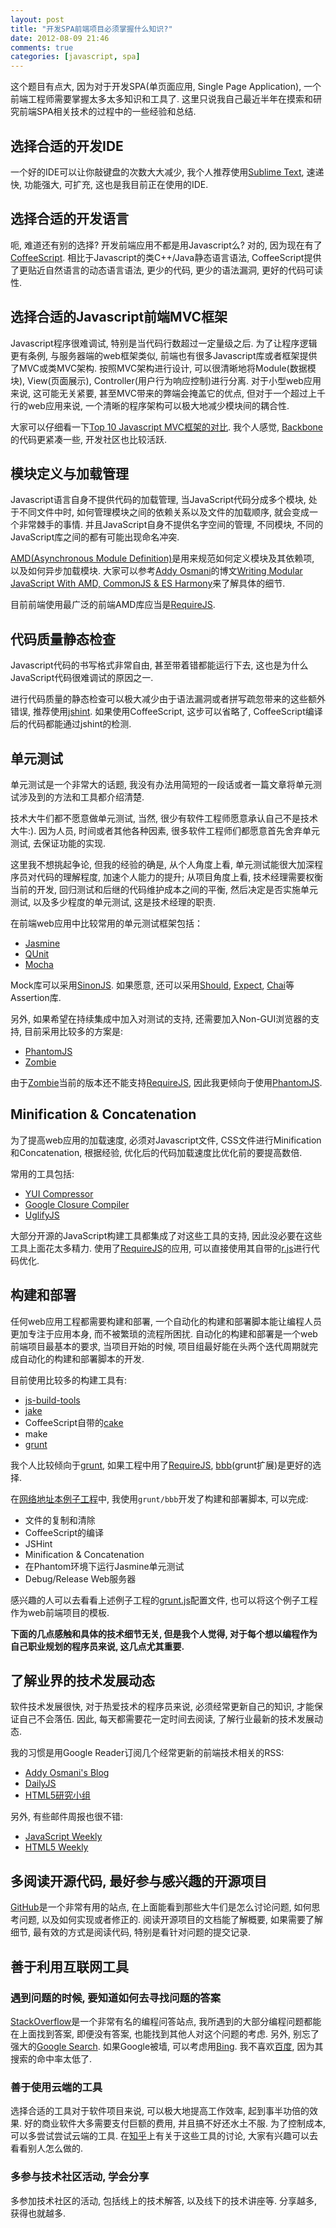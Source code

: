 ```yaml
---
layout: post
title: "开发SPA前端项目必须掌握什么知识?"
date: 2012-08-09 21:46
comments: true
categories: [javascript, spa]
---
```


这个题目有点大, 因为对于开发SPA(单页面应用, Single Page Application), 一个前端工程师需要掌握太多太多知识和工具了.
这里只说我自己最近半年在摸索和研究前端SPA相关技术的过程中的一些经验和总结.

## 选择合适的开发IDE

一个好的IDE可以让你敲键盘的次数大大减少, 我个人推荐使用[Sublime Text](http://www.sublimetext.com/), 速递快, 功能强大, 可扩充, 这也是我目前正在使用的IDE.

## 选择合适的开发语言

呃, 难道还有别的选择? 开发前端应用不都是用Javascript么? 对的, 因为现在有了[CoffeeScript](http://coffeescript.org/).
相比于Javascript的类C++/Java静态语言语法, CoffeeScript提供了更贴近自然语言的动态语言语法, 更少的代码, 更少的语法漏洞, 更好的代码可读性.

## 选择合适的Javascript前端MVC框架

Javascript程序很难调试, 特别是当代码行数超过一定量级之后.
为了让程序逻辑更有条例, 与服务器端的web框架类似, 前端也有很多Javascript库或者框架提供了MVC或类MVC架构.
按照MVC架构进行设计, 可以很清晰地将Module(数据模块), View(页面展示), Controller(用户行为响应控制)进行分离.
对于小型web应用来说, 这可能无关紧要, 甚至MVC带来的弊端会掩盖它的优点, 但对于一个超过上千行的web应用来说,
一个清晰的程序架构可以极大地减少模块间的耦合性.

大家可以仔细看一下[Top 10 Javascript MVC框架的对比](http://codebrief.com/2012/01/the-top-10-javascript-mvc-frameworks-reviewed/).
我个人感觉, [Backbone](http://documentcloud.github.com/backbone/)的代码更紧凑一些, 开发社区也比较活跃.

## 模块定义与加载管理

Javascript语言自身不提供代码的加载管理, 当JavaScript代码分成多个模块, 处于不同文件中时,
如何管理模块之间的依赖关系以及文件的加载顺序, 就会变成一个非常棘手的事情. 并且JavaScript自身不提供名字空间的管理, 不同模块,
不同的JavaScript库之间的都有可能出现命名冲突.

[AMD(Asynchronous Module Definition)](https://github.com/amdjs/amdjs-api/wiki/AMD)是用来规范如何定义模块及其依赖项, 以及如何异步加载模块.
大家可以参考[Addy Osmani](http://twitter.com/addyosmani)的博文[Writing Modular JavaScript With AMD, CommonJS & ES Harmony](http://addyosmani.com/writing-modular-js/)来了解具体的细节.

目前前端使用最广泛的前端AMD库应当是[RequireJS](http://requirejs.org/).

## 代码质量静态检查

Javascript代码的书写格式非常自由, 甚至带着错都能运行下去, 这也是为什么JavaScript代码很难调试的原因之一.

进行代码质量的静态检查可以极大减少由于语法漏洞或者拼写疏忽带来的这些额外错误, 推荐使用[jshint](http://www.jshint.com/).
如果使用CoffeeScript, 这步可以省略了, CoffeeScript编译后的代码都能通过jshint的检测.

<!--more-->

## 单元测试

单元测试是一个非常大的话题, 我没有办法用简短的一段话或者一篇文章将单元测试涉及到的方法和工具都介绍清楚.

技术大牛们都不愿意做单元测试, 当然, 很少有软件工程师愿意承认自己不是技术大牛:).
因为人员, 时间或者其他各种因素, 很多软件工程师们都愿意首先舍弃单元测试, 去保证功能的实现.

这里我不想挑起争论, 但我的经验的确是, 从个人角度上看, 单元测试能很大加深程序员对代码的理解程度, 加速个人能力的提升;
从项目角度上看, 技术经理需要权衡当前的开发, 回归测试和后继的代码维护成本之间的平衡, 然后决定是否实施单元测试,
以及多少程度的单元测试, 这是技术经理的职责.

在前端web应用中比较常用的单元测试框架包括：

- [Jasmine](http://pivotal.github.com/jasmine/)
- [QUnit](http://docs.jquery.com/QUnit)
- [Mocha](http://visionmedia.github.com/mocha/)

Mock库可以采用[SinonJS](http://sinonjs.org/). 如果愿意, 还可以采用[Should](http://github.com/visionmedia/should.js),
[Expect](https://github.com/LearnBoost/expect.js), [Chai](http://chaijs.com/)等Assertion库.

另外, 如果希望在持续集成中加入对测试的支持, 还需要加入Non-GUI浏览器的支持, 目前采用比较多的方案是:

- [PhantomJS](http://phantomjs.org/)
- [Zombie](http://zombie.labnotes.org/)

由于[Zombie](http://zombie.labnotes.org/)当前的版本还不能支持[RequireJS](http://requirejs.org/), 因此我更倾向于使用[PhantomJS](http://phantomjs.org/).

## Minification & Concatenation

为了提高web应用的加载速度, 必须对Javascript文件, CSS文件进行Minification和Concatenation, 根据经验, 优化后的代码加载速度比优化前的要提高数倍.

常用的工具包括:

- [YUI Compressor](http://developer.yahoo.com/yui/compressor/)
- [Google Closure Compiler](http://code.google.com/closure/compiler/)
- [UglifyJS](https://github.com/mishoo/UglifyJS/)

大部分开源的JavaScript构建工具都集成了对这些工具的支持, 因此没必要在这些工具上面花太多精力.
使用了[RequireJS](http://requirejs.org/)的应用, 可以直接使用其自带的[r.js](http://requirejs.org/docs/optimization.html)进行代码优化.

## 构建和部署

任何web应用工程都需要构建和部署, 一个自动化的构建和部署脚本能让编程人员更加专注于应用本身, 而不被繁琐的流程所困扰.
自动化的构建和部署是一个web前端项目最基本的要求, 当项目开始的时候, 项目组最好能在头两个迭代周期就完成自动化的构建和部署脚本的开发.

目前使用比较多的构建工具有:

- [js-build-tools](https://github.com/moxiecode/js-build-tools)
- [jake](https://github.com/jcoglan/jake/)
- CoffeeScript自带的[cake](http://coffeescript.org/#cake)
- make
- [grunt](https://github.com/cowboy/grunt)

我个人比较倾向于[grunt](https://github.com/cowboy/grunt), 如果工程中用了[RequireJS](http://requirejs.org/),
[bbb](https://github.com/backbone-boilerplate/grunt-bbb)(grunt扩展)是更好的选择.

在[网络地址本例子工程](https://github.com/xiaocong/xiaocong.github.com/tree/master/examples/coffee-bbb-amd-backbone-rest-contacts)中,
我使用`grunt/bbb`开发了构建和部署脚本, 可以完成:

- 文件的复制和清除
- CoffeeScript的编译
- JSHint
- Minification & Concatenation
- 在Phantom环境下运行Jasmine单元测试
- Debug/Release Web服务器

感兴趣的人可以去看看上述例子工程的[grunt.js](https://github.com/xiaocong/xiaocong.github.com/tree/master/examples/coffee-bbb-amd-backbone-rest-contacts/grunt.js)配置文件,
也可以将这个例子工程作为web前端项目的模板.

**下面的几点感触和具体的技术细节无关, 但是我个人觉得, 对于每个想以编程作为自己职业规划的程序员来说, 这几点尤其重要.**

## 了解业界的技术发展动态

软件技术发展很快, 对于热爱技术的程序员来说, 必须经常更新自己的知识, 才能保证自己不会落伍.
因此, 每天都需要花一定时间去阅读, 了解行业最新的技术发展动态.

我的习惯是用Google Reader订阅几个经常更新的前端技术相关的RSS:

- [Addy Osmani's Blog](http://addyosmani.com/blog/)
- [DailyJS](http://dailyjs.com/)
- [HTML5研究小组](http://www.mhtml5.com/)

另外, 有些邮件周报也很不错:

- [JavaScript Weekly](http://javascriptweekly.com/)
- [HTML5 Weekly](http://html5weekly.com/)

## 多阅读开源代码, 最好参与感兴趣的开源项目

[GitHub](http://github.com/)是一个非常有用的站点, 在上面能看到那些大牛们是怎么讨论问题, 如何思考问题, 以及如何实现或者修正的.
阅读开源项目的文档能了解概要, 如果需要了解细节, 最有效的方式是阅读代码, 特别是看针对问题的提交记录.

## 善于利用互联网工具

### 遇到问题的时候, 要知道如何去寻找问题的答案

[StackOverflow](http://stackoverflow.com/)是一个非常有名的编程问答站点, 我所遇到的大部分编程问题都能在上面找到答案,
即便没有答案, 也能找到其他人对这个问题的考虑. 另外, 别忘了强大的[Google Search](http://www.google.com/). 如果Google被墙, 可以考虑用[Bing](http://www.bing.com/).
我不喜欢[百度](http://www.baidu.com/), 因为其搜索的命中率太低了.

### 善于使用云端的工具

选择合适的工具对于软件项目来说, 可以极大地提高工作效率, 起到事半功倍的效果. 好的商业软件大多需要支付巨额的费用, 并且搞不好还水土不服.
为了控制成本, 可以多尝试尝试云端的工具. 在[知乎](http://www.zhihu.com/question/20114578)上有关于这些工具的讨论, 大家有兴趣可以去看看别人怎么做的.

### 多参与技术社区活动, 学会分享

多参加技术社区的活动, 包括线上的技术解答, 以及线下的技术讲座等. 分享越多, 获得也就越多.

